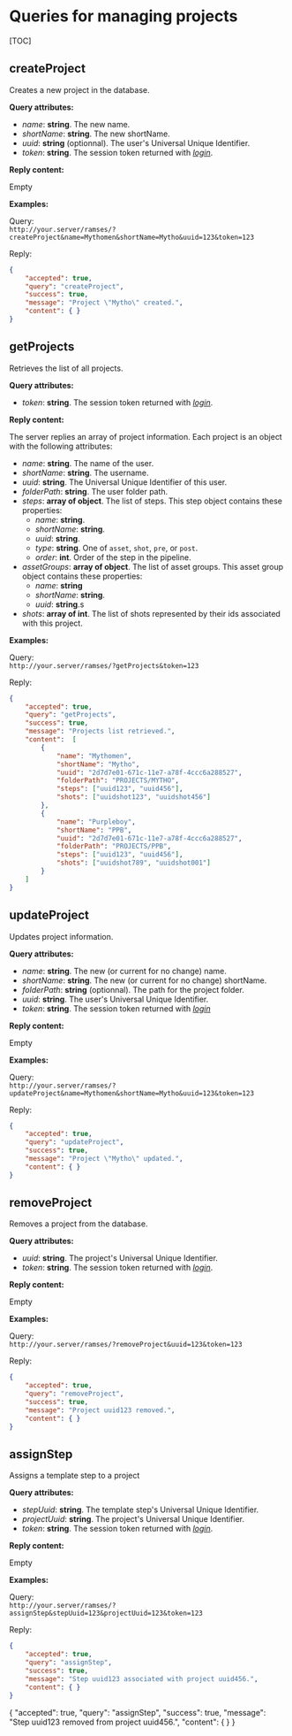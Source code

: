 # Queries for managing projects

[TOC]

## createProject

Creates a new project in the database.

**Query attributes:**

- *name*: **string**. The new name.
- *shortName*: **string**. The new shortName.
- *uuid*: **string** (optionnal). The user's Universal Unique Identifier.
- *token*: **string**. The session token returned with [*login*](general.md#login).

**Reply content:**

Empty

**Examples:**

Query:  
`http://your.server/ramses/?createProject&name=Mythomen&shortName=Mytho&uuid=123&token=123`

Reply:

```json
{
    "accepted": true,
    "query": "createProject",
    "success": true,
    "message": "Project \"Mytho\" created.",
    "content": { }
}
```

## getProjects

Retrieves the list of all projects.

**Query attributes:**

- *token*: **string**. The session token returned with [*login*](general.md#login).

**Reply content:**

The server replies an array of project information. Each project is an object with the following attributes:

- *name*: **string**. The name of the user.
- *shortName*: **string**. The username.
- *uuid*: **string**. The Universal Unique Identifier of this user.
- *folderPath*: **string**. The user folder path.
- *steps*: **array of object**. The list of steps. This step object contains these properties:
    - *name*: **string**.
    - *shortName*: **string**.
    - *uuid*: **string**.
    - *type*: **string**. One of `asset`, `shot`, `pre`, or `post`.
    - *order*: **int**. Order of the step in the pipeline.
- *assetGroups*: **array of object**. The list of asset groups. This asset group object contains these properties:
    - *name*: **string**
    - *shortName*: **string**.
    - *uuid*: **string**.s
- *shots*: **array of int**. The list of shots represented by their ids associated with this project.

**Examples:**

Query:  
`http://your.server/ramses/?getProjects&token=123`

Reply:

```json
{
    "accepted": true,
    "query": "getProjects",
    "success": true,
    "message": "Projects list retrieved.",
    "content":  [
        {
            "name": "Mythomen",
            "shortName": "Mytho",
            "uuid": "2d7d7e01-671c-11e7-a78f-4ccc6a288527",
            "folderPath": "PROJECTS/MYTHO",
            "steps": ["uuid123", "uuid456"],
            "shots": ["uuidshot123", "uuidshot456"]
        },
        {
            "name": "Purpleboy",
            "shortName": "PPB",
            "uuid": "2d7d7e01-671c-11e7-a78f-4ccc6a288527",
            "folderPath": "PROJECTS/PPB",
            "steps": ["uuid123", "uuid456"],
            "shots": ["uuidshot789", "uuidshot001"]
        }
    ]
}
```

## updateProject

Updates project information.

**Query attributes:**

- *name*: **string**. The new (or current for no change) name.
- *shortName*: **string**. The new (or current for no change) shortName.
- *folderPath*: **string** (optionnal). The path for the project folder.
- *uuid*: **string**. The user's Universal Unique Identifier.
- *token*: **string**. The session token returned with [*login*](general.md#login)

**Reply content:**

Empty

**Examples:**

Query:  
`http://your.server/ramses/?updateProject&name=Mythomen&shortName=Mytho&uuid=123&token=123`

Reply:

```json
{
    "accepted": true,
    "query": "updateProject",
    "success": true,
    "message": "Project \"Mytho\" updated.",
    "content": { }
}
```

## removeProject

Removes a project from the database.

**Query attributes:**

- *uuid*: **string**. The project's Universal Unique Identifier.
- *token*: **string**. The session token returned with [*login*](general.md#login).

**Reply content:**

Empty

**Examples:**

Query:  
`http://your.server/ramses/?removeProject&uuid=123&token=123`

Reply:

```json
{
    "accepted": true,
    "query": "removeProject",
    "success": true,
    "message": "Project uuid123 removed.",
    "content": { }
}
```

## assignStep

Assigns a template step to a project

**Query attributes:**

- *stepUuid*: **string**. The template step's Universal Unique Identifier.
- *projectUuid*: **string**. The project's Universal Unique Identifier.
- *token*: **string**. The session token returned with [*login*](general.md#login).

**Reply content:**

Empty

**Examples:**

Query:  
`http://your.server/ramses/?assignStep&stepUuid=123&projectUuid=123&token=123`

Reply:

```json
{
    "accepted": true,
    "query": "assignStep",
    "success": true,
    "message": "Step uuid123 associated with project uuid456.",
    "content": { }
}
```

{
    "accepted": true,
    "query": "assignStep",
    "success": true,
    "message": "Step uuid123 removed from project uuid456.",
    "content": { }
}
```